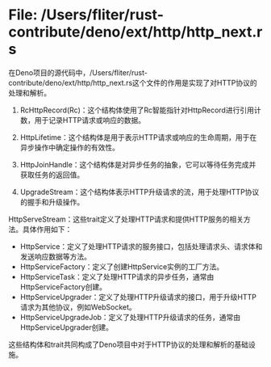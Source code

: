# File: /Users/fliter/rust-contribute/deno/ext/http/http_next.rs

在Deno项目的源代码中，/Users/fliter/rust-contribute/deno/ext/http/http_next.rs这个文件的作用是实现了对HTTP协议的处理和解析。

1. RcHttpRecord(Rc<HttpRecord>)：这个结构体使用了Rc智能指针对HttpRecord进行引用计数，用于记录HTTP请求或响应的数据。

2. HttpLifetime：这个结构体是用于表示HTTP请求或响应的生命周期，用于在异步操作中确定操作的有效性。

3. HttpJoinHandle：这个结构体是对异步任务的抽象，它可以等待任务完成并获取任务的返回值。

4. UpgradeStream：这个结构体表示HTTP升级请求的流，用于处理HTTP协议的握手和升级操作。

HttpServeStream：这些trait定义了处理HTTP请求和提供HTTP服务的相关方法。具体作用如下：

- HttpService：定义了处理HTTP请求的服务接口，包括处理请求头、请求体和发送响应数据等方法。
- HttpServiceFactory：定义了创建HttpService实例的工厂方法。
- HttpServiceTask：定义了处理HTTP请求的异步任务，通常由HttpServiceFactory创建。
- HttpServiceUpgrader：定义了处理HTTP升级请求的接口，用于升级HTTP请求为其他协议，例如WebSocket。
- HttpServiceUpgradeJob：定义了处理HTTP升级请求的任务，通常由HttpServiceUpgrader创建。

这些结构体和trait共同构成了Deno项目中对于HTTP协议的处理和解析的基础设施。

